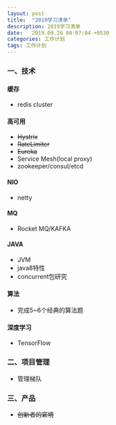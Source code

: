 ```yaml
---
layout: post
title:  "2019学习清单"
description: 2019学习清单
date:   2019.09.26 00:07:04 +0530
categories: 工作计划
tags: 工作计划
---
```


### 一、技术

#### 缓存

- redis cluster

#### 高可用

- ~~Hystrix~~
- ~~RateLimiter~~
- ~~Eureka~~
- Service Mesh(local proxy)
- zookeeper/consul/etcd

#### NIO

- netty

#### MQ

- Rocket MQ/KAFKA

#### JAVA

- JVM
- java8特性
- concurrent包研究

#### 算法

- 完成5~6个经典的算法题

#### 深度学习

- TensorFlow

### 二、项目管理

- 管理梯队

### 三、产品

- ~~创新者的窘境~~
